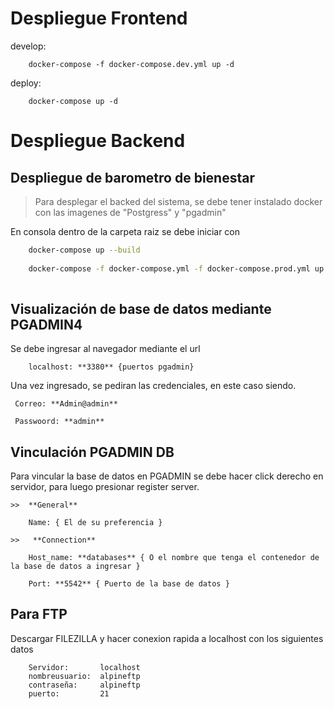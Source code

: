 
# Despliegue Frontend

develop:
``` 
    docker-compose -f docker-compose.dev.yml up -d
```

deploy:
``` 
    docker-compose up -d
```

# Despliegue Backend
## Despliegue de barometro de bienestar
> Para desplegar el backed del sistema, se debe tener instalado docker con las imagenes de "Postgress" y "pgadmin" 

En consola dentro de la carpeta raiz se debe iniciar con 
``` bash
    docker-compose up --build
    
    docker-compose -f docker-compose.yml -f docker-compose.prod.yml up -d   
    
```

## Visualización de base de datos mediante PGADMIN4
Se debe ingresar al navegador mediante el url 
``` web
    localhost: **3380** {puertos pgadmin}
```
Una vez ingresado, se pediran las credenciales, en este caso siendo.
``` 
 Correo: **Admin@admin**

 Passwoord: **admin**
``` 

## Vinculación PGADMIN DB
Para vincular la base de datos en PGADMIN se debe hacer click derecho en servidor, para luego presionar register server.
``` 
>>  **General**

    Name: { El de su preferencia }

>>   **Connection**

    Host_name: **databases** { O el nombre que tenga el contenedor de la base de datos a ingresar }

    Port: **5542** { Puerto de la base de datos }
``` 

## Para FTP
Descargar FILEZILLA y hacer conexion rapida a localhost con los
siguientes datos

``` 
    Servidor:       localhost
    nombreusuario:  alpineftp
    contraseña:     alpineftp
    puerto:         21
``` 
